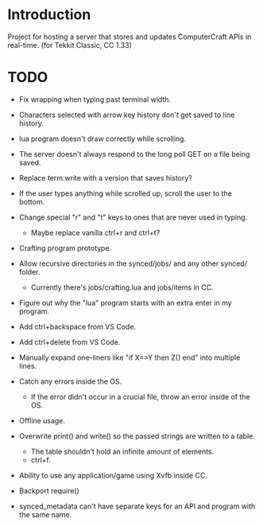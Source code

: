 # Introduction
Project for hosting a server that stores and updates ComputerCraft APIs in real-time. (for Tekkit Classic, CC 1.33)

# TODO

* Fix wrapping when typing past terminal width.
* Characters selected with arrow key history don't get saved to line history.
* lua program doesn't draw correctly while scrolling.
* The server doesn't always respond to the long poll GET on a file being saved.
* Replace term.write with a version that saves history?
* If the user types anything while scrolled up, scroll the user to the bottom.

* Change special "r" and "t" keys to ones that are never used in typing.
	* Maybe replace vanilla ctrl+r and ctrl+t?
* Crafting program prototype.
* Allow recursive directories in the synced/jobs/ and any other synced/ folder.
	* Currently there's jobs/crafting.lua and jobs/items in CC.
* Figure out why the "lua" program starts with an extra enter in my program.
* Add ctrl+backspace from VS Code.
* Add ctrl+delete from VS Code.
* Manually expand one-liners like "if X==Y then Z() end" into multiple lines.
* Catch any errors inside the OS.
	* If the error didn't occur in a crucial file, throw an error inside of the OS.
* Offline usage.
* Overwrite print() and write() so the passed strings are written to a table.
    * The table shouldn't hold an infinite amount of elements.
    * ctrl+f.
* Ability to use any application/game using Xvfb inside CC.
* Backport require()
* synced_metadata can't have separate keys for an API and program with the same name.